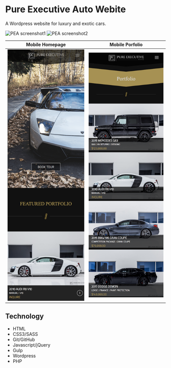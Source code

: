 # Pure Executive Auto Webite

A Wordpress website for luxury and exotic cars.

![PEA screenshot1](/themes/pureexecutiveauto/assets/pea-homedesktop.png)
![PEA screenshot2](/themes/pureexecutiveauto/assets/pea-portfoliodesktop.png)


Mobile Homepage             |  Mobile Porfolio
:-------------------------:|:-------------------------:
![](/themes/pureexecutiveauto/assets/pea-homemobile.png)  |  ![](/themes/pureexecutiveauto/assets/pea-portfoliomobile.png)

## Technology
 * HTML
 * CSS3/SASS
 * Git/GitHub
 * Javascript/jQuery
 * Gulp
 * Wordpress
 * PHP